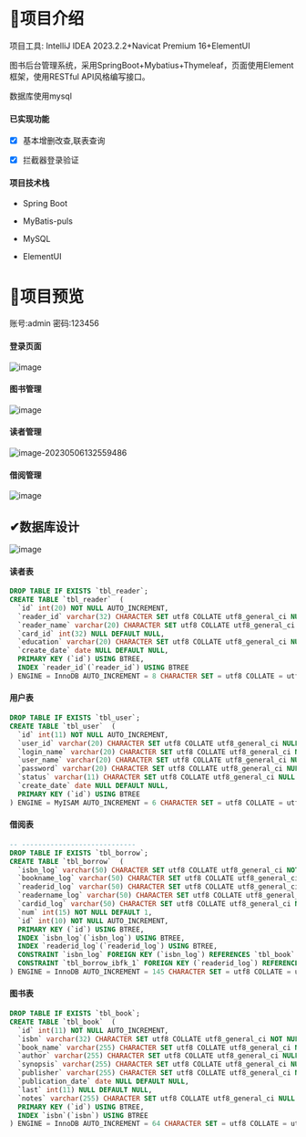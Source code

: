 # 📝项目介绍

项目工具:  IntelliJ IDEA 2023.2.2+Navicat Premium 16+ElementUI

图书后台管理系统，采用SpringBoot+Mybatius+Thymeleaf，页面使用Element框架，使用RESTful API风格编写接口。

数据库使用mysql

#### 已实现功能

- [x] 基本增删改查,联表查询
- [x] 拦截器登录验证



#### 项目技术栈

- Spring Boot

- MyBatis-puls

- MySQL

- ElementUI

  

# 🌹项目预览

账号:admin 密码:123456

#### 登录页面

![image](https://cdn.staticaly.com/gh/1902756969/picgo_imgs@master/image.6ipb7d6m2wc0.webp)

#### 图书管理

![image](https://cdn.staticaly.com/gh/1902756969/picgo_imgs@master/image.65bq21dep6g0.webp)

#### 读者管理

![image-20230506132559486](https://cdn.staticaly.com/gh/1902756969/picgo_imgs@master/image-20230506132559486.7149p46f91k0.webp)

#### 借阅管理

![image](https://cdn.staticaly.com/gh/1902756969/picgo_imgs@master/image.65bq21dep6g0.webp)







## ✔数据库设计

![image](https://cdn.staticaly.com/gh/1902756969/picgo_imgs@master/image.11bnmnw0lyts.webp)





#### 读者表

```sql
DROP TABLE IF EXISTS `tbl_reader`;
CREATE TABLE `tbl_reader`  (
  `id` int(20) NOT NULL AUTO_INCREMENT,
  `reader_id` varchar(32) CHARACTER SET utf8 COLLATE utf8_general_ci NULL DEFAULT NULL,
  `reader_name` varchar(20) CHARACTER SET utf8 COLLATE utf8_general_ci NOT NULL,
  `card_id` int(32) NULL DEFAULT NULL,
  `education` varchar(20) CHARACTER SET utf8 COLLATE utf8_general_ci NULL DEFAULT NULL,
  `create_date` date NULL DEFAULT NULL,
  PRIMARY KEY (`id`) USING BTREE,
  INDEX `reader_id`(`reader_id`) USING BTREE
) ENGINE = InnoDB AUTO_INCREMENT = 8 CHARACTER SET = utf8 COLLATE = utf8_general_ci ROW_FORMAT = Compact;
```



#### 用户表

```sql
DROP TABLE IF EXISTS `tbl_user`;
CREATE TABLE `tbl_user`  (
  `id` int(11) NOT NULL AUTO_INCREMENT,
  `user_id` varchar(20) CHARACTER SET utf8 COLLATE utf8_general_ci NULL DEFAULT NULL,
  `login_name` varchar(20) CHARACTER SET utf8 COLLATE utf8_general_ci NULL DEFAULT NULL,
  `user_name` varchar(20) CHARACTER SET utf8 COLLATE utf8_general_ci NULL DEFAULT NULL,
  `password` varchar(20) CHARACTER SET utf8 COLLATE utf8_general_ci NULL DEFAULT NULL,
  `status` varchar(11) CHARACTER SET utf8 COLLATE utf8_general_ci NULL DEFAULT NULL,
  `create_date` date NULL DEFAULT NULL,
  PRIMARY KEY (`id`) USING BTREE
) ENGINE = MyISAM AUTO_INCREMENT = 6 CHARACTER SET = utf8 COLLATE = utf8_general_ci ROW_FORMAT = Dynamic;
```



#### 借阅表

```sql
-- ----------------------------
DROP TABLE IF EXISTS `tbl_borrow`;
CREATE TABLE `tbl_borrow`  (
  `isbn_log` varchar(50) CHARACTER SET utf8 COLLATE utf8_general_ci NOT NULL,
  `bookname_log` varchar(50) CHARACTER SET utf8 COLLATE utf8_general_ci NULL DEFAULT NULL,
  `readerid_log` varchar(50) CHARACTER SET utf8 COLLATE utf8_general_ci NOT NULL,
  `readername_log` varchar(50) CHARACTER SET utf8 COLLATE utf8_general_ci NULL DEFAULT NULL,
  `cardid_log` varchar(50) CHARACTER SET utf8 COLLATE utf8_general_ci NULL DEFAULT NULL,
  `num` int(15) NOT NULL DEFAULT 1,
  `id` int(10) NOT NULL AUTO_INCREMENT,
  PRIMARY KEY (`id`) USING BTREE,
  INDEX `isbn_log`(`isbn_log`) USING BTREE,
  INDEX `readerid_log`(`readerid_log`) USING BTREE,
  CONSTRAINT `isbn_log` FOREIGN KEY (`isbn_log`) REFERENCES `tbl_book` (`isbn`) ON DELETE RESTRICT ON UPDATE RESTRICT,
  CONSTRAINT `tbl_borrow_ibfk_1` FOREIGN KEY (`readerid_log`) REFERENCES `tbl_reader` (`reader_id`) ON DELETE RESTRICT ON UPDATE RESTRICT
) ENGINE = InnoDB AUTO_INCREMENT = 145 CHARACTER SET = utf8 COLLATE = utf8_general_ci ROW_FORMAT = Compact;
```

#### 图书表

```sql
DROP TABLE IF EXISTS `tbl_book`;
CREATE TABLE `tbl_book`  (
  `id` int(11) NOT NULL AUTO_INCREMENT,
  `isbn` varchar(32) CHARACTER SET utf8 COLLATE utf8_general_ci NOT NULL,
  `book_name` varchar(255) CHARACTER SET utf8 COLLATE utf8_general_ci NULL DEFAULT NULL,
  `author` varchar(255) CHARACTER SET utf8 COLLATE utf8_general_ci NULL DEFAULT NULL,
  `synopsis` varchar(255) CHARACTER SET utf8 COLLATE utf8_general_ci NULL DEFAULT NULL COMMENT '简介',
  `publisher` varchar(255) CHARACTER SET utf8 COLLATE utf8_general_ci NULL DEFAULT NULL,
  `publication_date` date NULL DEFAULT NULL,
  `last` int(11) NULL DEFAULT NULL,
  `notes` varchar(255) CHARACTER SET utf8 COLLATE utf8_general_ci NULL DEFAULT NULL,
  PRIMARY KEY (`id`) USING BTREE,
  INDEX `isbn`(`isbn`) USING BTREE
) ENGINE = InnoDB AUTO_INCREMENT = 64 CHARACTER SET = utf8 COLLATE = utf8_general_ci ROW_FORMAT = Compact;
```

# 
